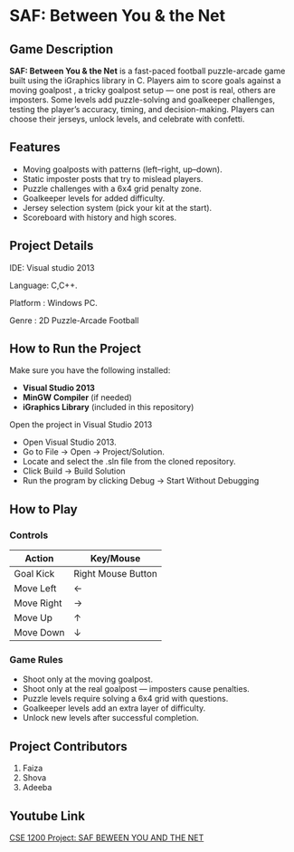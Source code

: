 # SAF: Between You & the Net

## Game Description

**SAF: Between You & the Net** is a fast-paced football puzzle-arcade game built using the iGraphics library in C. Players aim to score goals against a moving goalpost , a tricky goalpost setup — one post is real, others are imposters. Some levels add puzzle-solving and goalkeeper challenges, testing the player’s accuracy, timing, and decision-making. Players can choose their jerseys, unlock levels, and celebrate with confetti.
## Features
- Moving goalposts with patterns (left–right, up–down).
- Static imposter posts that try to mislead players.
- Puzzle challenges with a 6x4 grid penalty zone.
- Goalkeeper levels for added difficulty.
- Jersey selection system (pick your kit at the start).
- Scoreboard with history and high scores.

## Project Details
IDE: Visual studio 2013

Language: C,C++.

Platform : Windows PC.

Genre : 2D Puzzle-Arcade Football

## How to Run the Project

Make sure you have the following installed:
- **Visual Studio 2013**
- **MinGW Compiler** (if needed)
- **iGraphics Library** (included in this repository)

Open the project in Visual Studio 2013
- Open Visual Studio 2013.
- Go to File → Open → Project/Solution.
- Locate and select the .sln file from the cloned repository.
- Click Build → Build Solution
- Run the program by clicking Debug → Start Without Debugging

## How to Play

### **Controls**

| Action      | Key/Mouse           |
|-------------|---------------------|
| Goal Kick   | Right Mouse Button  |
| Move Left   | ←                   |
| Move Right  | →                   |
| Move Up     | ↑                   |
| Move Down   | ↓                   |


### **Game Rules**

- Shoot only at the moving goalpost.
- Shoot only at the real goalpost — imposters cause penalties.
- Puzzle levels require solving a 6x4 grid with questions.
- Goalkeeper levels add an extra layer of difficulty.
- Unlock new levels after successful completion.

## Project Contributors

1. Faiza
2. Shova
3. Adeeba

## Youtube Link
[CSE 1200 Project: SAF BEWEEN YOU AND THE NET]([https://www.youtube.com/](https://youtu.be/rFGDekSnHyw))


